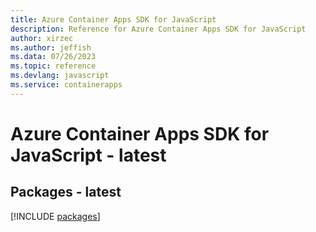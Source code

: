 ```yaml
---
title: Azure Container Apps SDK for JavaScript
description: Reference for Azure Container Apps SDK for JavaScript
author: xirzec
ms.author: jeffish
ms.data: 07/26/2023
ms.topic: reference
ms.devlang: javascript
ms.service: containerapps
---
```

# Azure Container Apps SDK for JavaScript - latest
## Packages - latest
[!INCLUDE [packages](container-apps-index.md)]